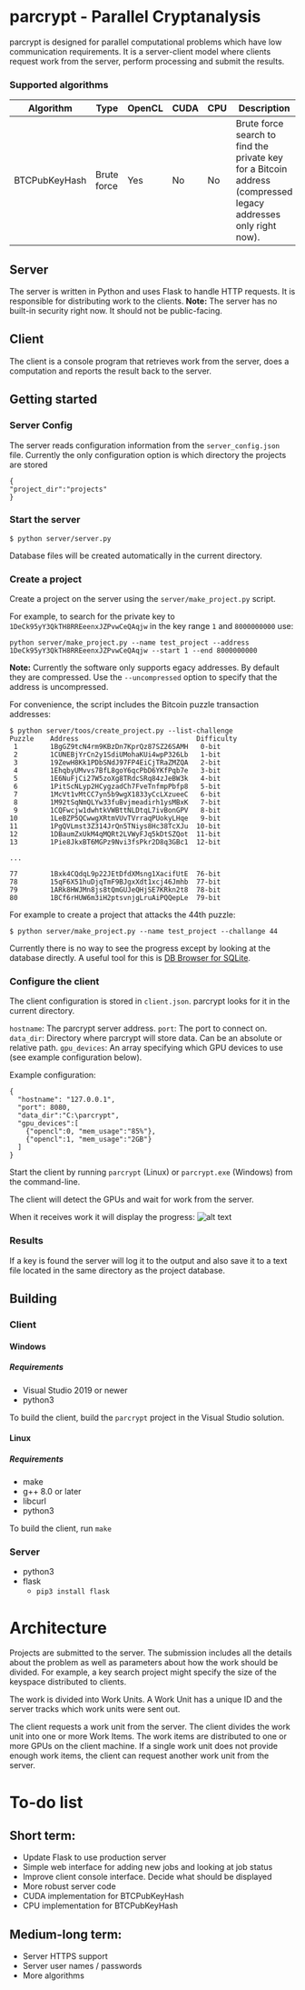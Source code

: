 # parcrypt - Parallel Cryptanalysis

parcrypt is designed for parallel computational problems which have low communication requirements. It is a server-client model where clients request work from the server, perform processing and submit the results.

### Supported algorithms
|Algorithm|Type|OpenCL|CUDA|CPU|Description
|-----------|----------|------|--------|-------|-------|
|BTCPubKeyHash|Brute force|Yes|No|No|Brute force search to find the private key for a Bitcoin address (compressed legacy addresses only right now).


## Server

The server is written in Python and uses Flask to handle HTTP requests. It is responsible for distributing work to the clients.
**Note:** The server has no built-in security right now. It should not be public-facing.

## Client

The client is a console program that retrieves work from the server, does a computation and reports the result back to the server.

## Getting started

### Server Config

The server reads configuration information from the `server_config.json` file. Currently the only configuration option is which directory the projects are stored

```
{
"project_dir":"projects"
}
```

### Start the server
```
$ python server/server.py
```
Database files will be created automatically in the current directory.

### Create a project

Create a project on the server using the `server/make_project.py` script.

For example, to search for the private key to `1DeCk95yY3QkTH8RREeenxJZPvwCeQAqjw` in the key range `1` and `8000000000` use:
```
python server/make_project.py --name test_project --address 1DeCk95yY3QkTH8RREeenxJZPvwCeQAqjw --start 1 --end 8000000000
```

**Note:** Currently the software only supports egacy addresses. By default they are compressed. Use the `--uncompressed` option to specify that the address is uncompressed.

For convenience, the script includes the Bitcoin puzzle transaction addresses:
```
$ python server/toos/create_project.py --list-challenge
Puzzle    Address                             Difficulty
 1        1BgGZ9tcN4rm9KBzDn7KprQz87SZ26SAMH   0-bit
 2        1CUNEBjYrCn2y1SdiUMohaKUi4wpP326Lb   1-bit
 3        19ZewH8Kk1PDbSNdJ97FP4EiCjTRaZMZQA   2-bit
 4        1EhqbyUMvvs7BfL8goY6qcPbD6YKfPqb7e   3-bit
 5        1E6NuFjCi27W5zoXg8TRdcSRq84zJeBW3k   4-bit
 6        1PitScNLyp2HCygzadCh7FveTnfmpPbfp8   5-bit
 7        1McVt1vMtCC7yn5b9wgX1833yCcLXzueeC   6-bit
 8        1M92tSqNmQLYw33fuBvjmeadirh1ysMBxK   7-bit
 9        1CQFwcjw1dwhtkVWBttNLDtqL7ivBonGPV   8-bit
10        1LeBZP5QCwwgXRtmVUvTVrraqPUokyLHqe   9-bit
11        1PgQVLmst3Z314JrQn5TNiys8Hc38TcXJu  10-bit
12        1DBaumZxUkM4qMQRt2LVWyFJq5kDtSZQot  11-bit
13        1Pie8JkxBT6MGPz9Nvi3fsPkr2D8q3GBc1  12-bit

...

77        1Bxk4CQdqL9p22JEtDfdXMsng1XacifUtE  76-bit
78        15qF6X51huDjqTmF9BJgxXdt1xcj46Jmhb  77-bit
79        1ARk8HWJMn8js8tQmGUJeQHjSE7KRkn2t8  78-bit
80        1BCf6rHUW6m3iH2ptsvnjgLruAiPQQepLe  79-bit
```
For example to create a project that attacks the 44th puzzle:
```
$ python server/make_project.py --name test_project --challange 44
```

Currently there is no way to see the progress except by looking at the database directly. A useful tool for this is [DB Browser for SQLite](https://sqlitebrowser.org/).

### Configure the client

The client configuration is stored in `client.json`. parcrypt looks for it in the current directory.

`hostname`: The parcrypt server address.
`port`: The port to connect on.
`data_dir`: Directory where parcrypt will store data. Can be an absolute or relative path.
`gpu_devices`: An array specifying which GPU devices to use (see example configuration below).

Example configuration:
```
{
  "hostname": "127.0.0.1",
  "port": 8080,
  "data_dir":"C:\parcrypt",
  "gpu_devices":[
    {"opencl":0, "mem_usage":"85%"},
    {"opencl":1, "mem_usage":"2GB"}
  ]
}
```

Start the client by running `parcrypt` (Linux) or `parcrypt.exe` (Windows) from the command-line.

The client will detect the GPUs and wait for work from the server.

When it receives work it will display the progress:
![alt text](https://github.com/brichard19/parcrypt/blob/main/screenshots/parcrypt-client.png?raw=true)

### Results
If a key is found the server will log it to the output and also save it to a text file located in the same directory as the project database.



## Building
### Client

#### Windows

##### Requirements
- Visual Studio 2019 or newer
- python3

To build the client, build the `parcrypt` project in the Visual Studio solution.

#### Linux
##### Requirements
- make
- g++ 8.0 or later
- libcurl
- python3

To build the client, run `make`

### Server

- python3
- flask
	- `pip3 install flask`



# Architecture
Projects are submitted to the server. The submission includes all the details about the problem as well as parameters about how the work should be divided. For example, a key search project might specify the size of the keyspace distributed to clients.

The work is divided into Work Units. A Work Unit has a unique ID and the server tracks which work units were sent out.

The client requests a work unit from the server. The client divides the work unit into one or more Work Items. The work items are distributed to one or more GPUs on the client machine. If a single work unit does not provide enough work items, the client can request another work unit from the server.

# To-do list

## Short term:
- Update Flask to use production server
- Simple web interface for adding new jobs and looking at job status
- Improve client console interface. Decide what should be displayed
- More robust server code
- CUDA implementation for BTCPubKeyHash
- CPU implementation for BTCPubKeyHash

## Medium-long term:
- Server HTTPS support
- Server user names / passwords
- More algorithms
